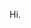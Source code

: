 Hi.

<!---
s3ntrys3curity/s3ntrys3curity is a ✨ special ✨ repository because its `README.md` (this file) appears on your GitHub profile.
You can click the Preview link to take a look at your changes.
--->
